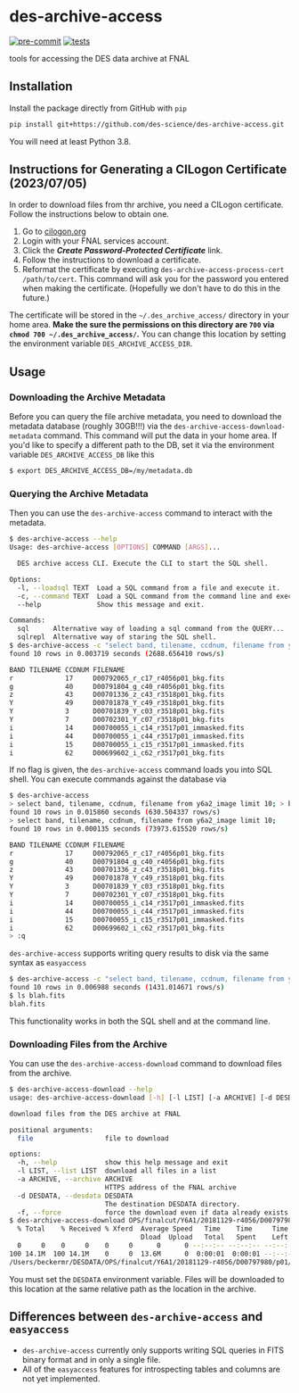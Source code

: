 # des-archive-access

[![pre-commit](https://github.com/des-science/des-archive-access/actions/workflows/pre-commit.yml/badge.svg)](https://github.com/des-science/des-archive-access/actions/workflows/pre-commit.yml) [![tests](https://github.com/des-science/des-archive-access/actions/workflows/tests.yml/badge.svg)](https://github.com/des-science/des-archive-access/actions/workflows/tests.yml)

tools for accessing the DES data archive at FNAL

## Installation

Install the package directly from GitHub with `pip`

```bash
pip install git+https://github.com/des-science/des-archive-access.git
```

You will need at least Python 3.8.

## Instructions for Generating a CILogon Certificate (2023/07/05)

In order to download files from thr archive, you need a CILogon certificate. Follow the instructions below to obtain one.

1. Go to [cilogon.org](https://cilogon.org/)
2. Login with your FNAL services account.
3. Click the ***Create Password-Protected Certificate*** link.
4. Follow the instructions to download a certificate.
5. Reformat the certificate by executing `des-archive-access-process-cert /path/to/cert`. This command will ask you for the password you entered when making the certificate. (Hopefully we don't have to do this in the future.)

The certificate will be stored in the `~/.des_archive_access/` directory in your home area. **Make the sure the permissions on this directory are `700` via `chmod 700 ~/.des_archive_access/`.** You can change this location by setting the environment variable `DES_ARCHIVE_ACCESS_DIR`.

## Usage

### Downloading the Archive Metadata

Before you can query the file archive metadata, you need to download the metadata database (roughly 30GB!!!) via the `des-archive-access-download-metadata`
command. This command will put the data in your home area. If you'd like to specify a different path to the DB, set it via the environment variable `DES_ARCHIVE_ACCESS_DB` like this

```bash
$ export DES_ARCHIVE_ACCESS_DB=/my/metadata.db
```

### Querying the Archive Metadata

Then you can use the `des-archive-access` command to interact with the metadata.

```bash
$ des-archive-access --help
Usage: des-archive-access [OPTIONS] COMMAND [ARGS]...

  DES archive access CLI. Execute the CLI to start the SQL shell.

Options:
  -l, --loadsql TEXT  Load a SQL command from a file and execute it.
  -c, --command TEXT  Load a SQL command from the command line and execute it.
  --help              Show this message and exit.

Commands:
  sql      Alternative way of loading a sql command from the QUERY...
  sqlrepl  Alternative way of staring the SQL shell.
$ des-archive-access -c "select band, tilename, ccdnum, filename from y6a2_image limit 10;"
found 10 rows in 0.003719 seconds (2688.656410 rows/s)

BAND TILENAME CCDNUM FILENAME
r             17     D00792065_r_c17_r4056p01_bkg.fits
g             40     D00791804_g_c40_r4056p01_bkg.fits
z             43     D00701336_z_c43_r3518p01_bkg.fits
Y             49     D00701878_Y_c49_r3518p01_bkg.fits
Y             3      D00701839_Y_c03_r3518p01_bkg.fits
Y             7      D00702301_Y_c07_r3518p01_bkg.fits
i             14     D00700055_i_c14_r3517p01_immasked.fits
i             44     D00700055_i_c44_r3517p01_immasked.fits
i             15     D00700055_i_c15_r3517p01_immasked.fits
i             62     D00699602_i_c62_r3517p01_bkg.fits
```

If no flag is given, the `des-archive-access` command loads you into SQL shell. You can execute commands against the database via

```bash
$ des-archive-access
> select band, tilename, ccdnum, filename from y6a2_image limit 10; > blah.fits
found 10 rows in 0.015860 seconds (630.504337 rows/s)
> select band, tilename, ccdnum, filename from y6a2_image limit 10;
found 10 rows in 0.000135 seconds (73973.615520 rows/s)

BAND TILENAME CCDNUM FILENAME
r             17     D00792065_r_c17_r4056p01_bkg.fits
g             40     D00791804_g_c40_r4056p01_bkg.fits
z             43     D00701336_z_c43_r3518p01_bkg.fits
Y             49     D00701878_Y_c49_r3518p01_bkg.fits
Y             3      D00701839_Y_c03_r3518p01_bkg.fits
Y             7      D00702301_Y_c07_r3518p01_bkg.fits
i             14     D00700055_i_c14_r3517p01_immasked.fits
i             44     D00700055_i_c44_r3517p01_immasked.fits
i             15     D00700055_i_c15_r3517p01_immasked.fits
i             62     D00699602_i_c62_r3517p01_bkg.fits
> :q
```

`des-archive-access` supports writing query results to disk via the same syntax as `easyaccess`

```bash
$ des-archive-access -c "select band, tilename, ccdnum, filename from y6a2_image limit 10; > blah.fits"
found 10 rows in 0.006988 seconds (1431.014671 rows/s)
$ ls blah.fits
blah.fits
```

This functionality works in both the SQL shell and at the command line.

### Downloading Files from the Archive

You can use the `des-archive-access-download` command to download files from the archive.

```bash
$ des-archive-access-download --help
usage: des-archive-access-download [-h] [-l LIST] [-a ARCHIVE] [-d DESDATA] [-f] [file]

download files from the DES archive at FNAL

positional arguments:
  file                  file to download

options:
  -h, --help            show this help message and exit
  -l LIST, --list LIST  download all files in a list
  -a ARCHIVE, --archive ARCHIVE
                        HTTPS address of the FNAL archive
  -d DESDATA, --desdata DESDATA
                        The destination DESDATA directory.
  -f, --force           force the download even if data already exists
$ des-archive-access-download OPS/finalcut/Y6A1/20181129-r4056/D00797980/p01/red/immask/D00797980_r_c27_r4056p01_immasked.fits.fz
  % Total    % Received % Xferd  Average Speed   Time    Time     Time  Current
                                 Dload  Upload   Total   Spent    Left  Speed
  0     0    0     0    0     0      0      0 --:--:-- --:--:-- --:--:--     0
100 14.1M  100 14.1M    0     0  13.6M      0  0:00:01  0:00:01 --:--:-- 15.3M
/Users/beckermr/DESDATA/OPS/finalcut/Y6A1/20181129-r4056/D00797980/p01/red/immask/D00797980_r_c27_r4056p01_immasked.fits.fz
```

You must set the `DESDATA` environment variable. Files will be downloaded to this location at the same relative path as the location in the archive.

## Differences between `des-archive-access` and `easyaccess`

- `des-archive-access` currently only supports writing SQL queries in FITS binary format and in only a single file.
- All of the `easyaccess` features for introspecting tables and columns are not yet implemented.
